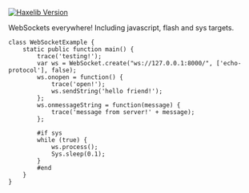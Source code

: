[![Haxelib Version](https://img.shields.io/github/tag/soywiz/haxe-ws.svg?style=flat&label=haxelib)](http://lib.haxe.org/p/haxe-ws)

WebSockets everywhere! Including javascript, flash and sys targets.

```
class WebSocketExample {
    static public function main() {
        trace('testing!');
        var ws = WebSocket.create("ws://127.0.0.1:8000/", ['echo-protocol'], false);
        ws.onopen = function() {
            trace('open!');
            ws.sendString('hello friend!');
        };
        ws.onmessageString = function(message) {
            trace('message from server!' + message);
        };

        #if sys
        while (true) {
            ws.process();
            Sys.sleep(0.1);
        }
        #end
    }
}
```
